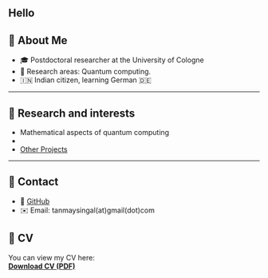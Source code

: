 

Hello
---

## 🔹 About Me
- 🎓 Postdoctoral researcher at the University of Cologne  
- 🔬 Research areas: Quantum computing.
- 🇮🇳 Indian citizen, learning German 🇩🇪  

---

## 🔹 Research and interests
- Mathematical aspects of quantum computing
-
- [Other Projects](https://github.com/yourusername?tab=repositories)

---

## 🔹 Contact
- 📂 [GitHub](https://github.com/yourusername)
- ✉️ Email: tanmaysingal(at)gmail(dot)com

## 📄 CV

You can view my CV here:  
[**Download CV (PDF)**](CV_TS_Sept_2025.pdf)
